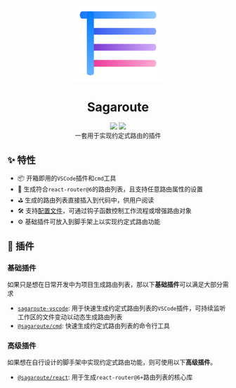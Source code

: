 <p align="center">
    <img alt="LOGO" src="./doc/images/LOGO.png" width="200">
</p>

<h1 align="center">Sagaroute</h1>

<div align=center>
    <img src="https://github.com/Hitotsubashi/sagaroute/actions/workflows/ci.yml/badge.svg"/> 
    <img src="https://codecov.io/gh/Hitotsubashi/sagaroute/branch/feature_test_workflow/graph/badge.svg?token=JUSGSALPH6"/>
</div>

<div align="center">
一套用于实现约定式路由的插件
</div>

## ✨ 特性

- 📦 开箱即用的`VSCode`插件和`cmd`工具
- 🔖 生成符合`react-router@6`的路由列表，且支持任意路由属性的设置
- ⛳ 生成的路由列表直接插入到代码中，供用户阅读
- 🛠️ 支持[配置文件](./packages/react/README.md#配置文件)，可通过钩子函数控制工作流程或增强路由对象
- ⚙️ 基础插件可放入到脚手架上以实现约定式路由功能

## 🔨 插件

### 基础插件

如果只是想在日常开发中为项目生成路由列表，那以下**基础插件**可以满足大部分需求

- [`sagaroute-vscode`](./packages/vscode-ext/README.md): 用于快速生成约定式路由列表的`VSCode`插件，可持续监听工作区的文件变动以动态生成路由列表
- [`@sagaroute/cmd`](./packages/cmd/README.md): 快速生成约定式路由列表的命令行工具

### 高级插件

如果想在自行设计的脚手架中实现约定式路由功能，则可使用以下**高级插件**。

- [`@sagaroute/react`](./packages/react/README.md): 用于生成`react-router@6+`路由列表的核心库
